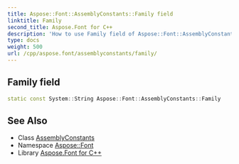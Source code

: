 ```yaml
---
title: Aspose::Font::AssemblyConstants::Family field
linktitle: Family
second_title: Aspose.Font for C++
description: 'How to use Family field of Aspose::Font::AssemblyConstants class in C++.'
type: docs
weight: 500
url: /cpp/aspose.font/assemblyconstants/family/
---
```

## Family field




```cpp
static const System::String Aspose::Font::AssemblyConstants::Family
```

## See Also

* Class [AssemblyConstants](../)
* Namespace [Aspose::Font](../../)
* Library [Aspose.Font for C++](../../../)
